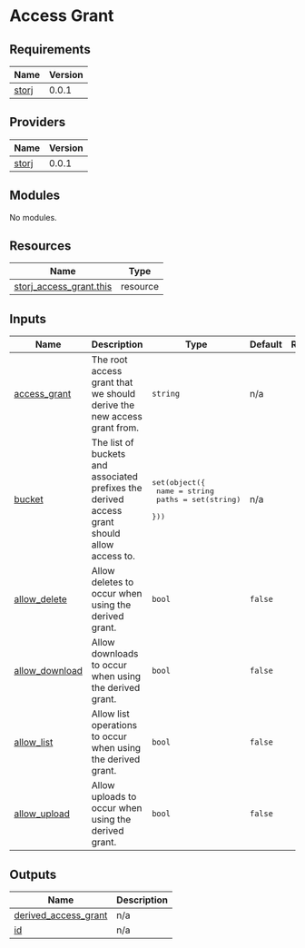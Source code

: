 # Access Grant

<!-- BEGINNING OF PRE-COMMIT-TERRAFORM DOCS HOOK -->
## Requirements

| Name | Version |
|------|---------|
| <a name="requirement_storj"></a> [storj](#requirement\_storj) | 0.0.1 |

## Providers

| Name | Version |
|------|---------|
| <a name="provider_storj"></a> [storj](#provider\_storj) | 0.0.1 |

## Modules

No modules.

## Resources

| Name | Type |
|------|------|
| [storj_access_grant.this](https://registry.terraform.io/providers/storj/storj/0.0.1/docs/resources/access_grant) | resource |

## Inputs

| Name | Description | Type | Default | Required |
|------|-------------|------|---------|:--------:|
| <a name="input_access_grant"></a> [access\_grant](#input\_access\_grant) | The root access grant that we should derive the new access grant from. | `string` | n/a | yes |
| <a name="input_bucket"></a> [bucket](#input\_bucket) | The list of buckets and associated prefixes the derived access grant should allow access to. | <pre>set(object({<br>    name  = string<br>    paths = set(string)<br>  }))</pre> | n/a | yes |
| <a name="input_allow_delete"></a> [allow\_delete](#input\_allow\_delete) | Allow deletes to occur when using the derived grant. | `bool` | `false` | no |
| <a name="input_allow_download"></a> [allow\_download](#input\_allow\_download) | Allow downloads to occur when using the derived grant. | `bool` | `false` | no |
| <a name="input_allow_list"></a> [allow\_list](#input\_allow\_list) | Allow list operations to occur when using the derived grant. | `bool` | `false` | no |
| <a name="input_allow_upload"></a> [allow\_upload](#input\_allow\_upload) | Allow uploads to occur when using the derived grant. | `bool` | `false` | no |

## Outputs

| Name | Description |
|------|-------------|
| <a name="output_derived_access_grant"></a> [derived\_access\_grant](#output\_derived\_access\_grant) | n/a |
| <a name="output_id"></a> [id](#output\_id) | n/a |
<!-- END OF PRE-COMMIT-TERRAFORM DOCS HOOK -->
